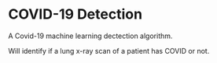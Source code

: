 # COVID-19 Detection

A Covid-19 machine learning dectection algorithm.

Will identify if a lung x-ray scan of a patient has COVID or not.
